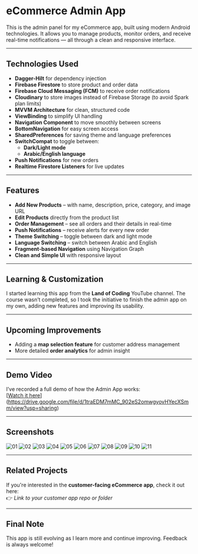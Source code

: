 # eCommerce Admin App

This is the admin panel for my eCommerce app, built using modern Android technologies. It allows you to manage products, monitor orders, and receive real-time notifications — all through a clean and responsive interface.

---

## Technologies Used

- **Dagger-Hilt** for dependency injection
- **Firebase Firestore** to store product and order data
- **Firebase Cloud Messaging (FCM)** to receive order notifications
- **Cloudinary** to store images instead of Firebase Storage (to avoid Spark plan limits)
- **MVVM Architecture** for clean, structured code
- **ViewBinding** to simplify UI handling
- **Navigation Component** to move smoothly between screens
- **BottomNavigation** for easy screen access
- **SharedPreferences** for saving theme and language preferences
- **SwitchCompat** to toggle between:
  - **Dark/Light mode**
  - **Arabic/English language**
- **Push Notifications** for new orders
- **Realtime Firestore Listeners** for live updates

---

## Features

- **Add New Products** – with name, description, price, category, and image URL
- **Edit Products** directly from the product list
- **Order Management** – see all orders and their details in real-time
- **Push Notifications** – receive alerts for every new order
- **Theme Switching** – toggle between dark and light mode
- **Language Switching** – switch between Arabic and English
- **Fragment-based Navigation** using Navigation Graph
- **Clean and Simple UI** with responsive layout

---

## Learning & Customization

I started learning this app from the **Land of Coding** YouTube channel. The course wasn’t completed, so I took the initiative to finish the admin app on my own, adding new features and improving its usability.

---

## Upcoming Improvements

- Adding a **map selection feature** for customer address management
- More detailed **order analytics** for admin insight

---

## Demo Video

I’ve recorded a full demo of how the Admin App works:  
[[Watch it here](https://drive.google.com/file/d/175sx0ZOqH9hkONkGL3q9VgtR98A9MRMF/view?usp=drive_link)](https://drive.google.com/file/d/1traEDM7mMC_902eS2omwgyovHYecXSmm/view?usp=sharing)

---

## Screenshots

![01](https://github.com/user-attachments/assets/bf1f439d-a84f-4a2c-97b8-1cf884603119)
![02](https://github.com/user-attachments/assets/9942d8da-fa4d-4831-bb93-c81f71b16699)
![03](https://github.com/user-attachments/assets/08e9022d-2f7e-4087-8da6-fdfccebaf3fe)
![04](https://github.com/user-attachments/assets/24c82bf1-77b3-4aa2-8c4e-cab977826ab6)
![05](https://github.com/user-attachments/assets/4f5b5f01-e053-4c33-aaf9-11361f3858c7)
![06](https://github.com/user-attachments/assets/8121de3a-3fea-4356-a4a8-be939a49ca3b)
![07](https://github.com/user-attachments/assets/f1b7a545-8c53-4c81-bcb5-2bba87d97f50)
![08](https://github.com/user-attachments/assets/d4ac8512-d39d-4a24-ae69-7179ac725c3e)
![09](https://github.com/user-attachments/assets/92cb85fe-f57f-42cf-8a8b-11b805595c44)
![10](https://github.com/user-attachments/assets/67c495e1-290c-4530-bb67-c7ca9ae6e079)
![11](https://github.com/user-attachments/assets/93e82834-fcd0-4e2d-86ab-6f41d344d9f9)


---

## Related Projects

If you're interested in the **customer-facing eCommerce app**, check it out here:  
👉 *Link to your customer app repo or folder*

---

## Final Note

This app is still evolving as I learn more and continue improving. Feedback is always welcome!
